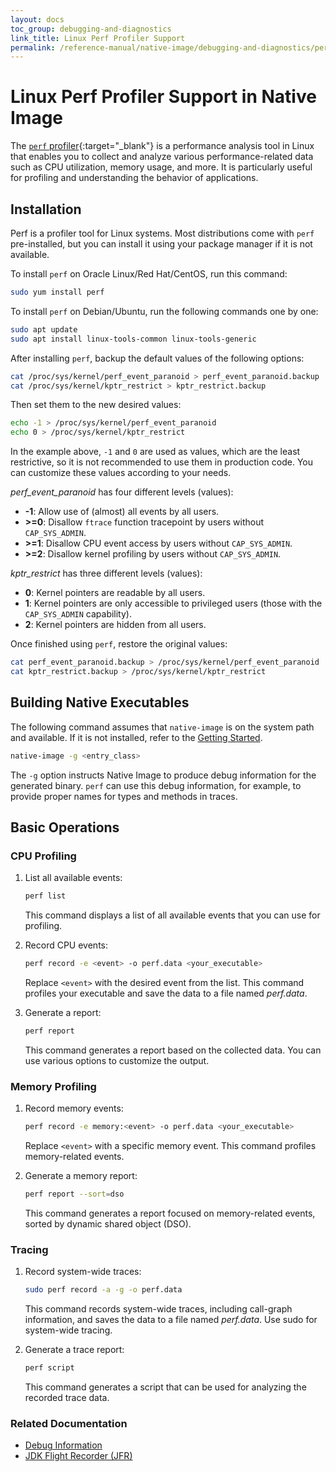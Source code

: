 ```yaml
---
layout: docs
toc_group: debugging-and-diagnostics
link_title: Linux Perf Profiler Support
permalink: /reference-manual/native-image/debugging-and-diagnostics/perf-profiler/
---
```


# Linux Perf Profiler Support in Native Image

The [`perf` profiler](https://perf.wiki.kernel.org/){:target="_blank"} is a performance analysis tool in Linux that enables you to collect and analyze various performance-related data such as CPU utilization, memory usage, and more.
It is particularly useful for profiling and understanding the behavior of applications.

## Installation

Perf is a profiler tool for Linux systems.
Most distributions come with `perf` pre-installed, but you can install it using your package manager if it is not available.

To install `perf` on Oracle Linux/Red Hat/CentOS, run this command:

```bash
sudo yum install perf
```

To install `perf` on Debian/Ubuntu, run the following commands one by one:

```bash
sudo apt update
sudo apt install linux-tools-common linux-tools-generic
```

After installing `perf`, backup the default values of the following options:

```bash
cat /proc/sys/kernel/perf_event_paranoid > perf_event_paranoid.backup
cat /proc/sys/kernel/kptr_restrict > kptr_restrict.backup
```

Then set them to the new desired values:

```bash
echo -1 > /proc/sys/kernel/perf_event_paranoid
echo 0 > /proc/sys/kernel/kptr_restrict
```

In the example above, `-1` and `0` are used as values, which are the least restrictive, so it is not recommended to use them in production code.
You can customize these values according to your needs.

_perf_event_paranoid_ has four different levels (values):
- **-1**: Allow use of (almost) all events by all users.
- **>=0**: Disallow `ftrace` function tracepoint by users without `CAP_SYS_ADMIN`.
- **>=1**: Disallow CPU event access by users without `CAP_SYS_ADMIN`.
- **>=2**: Disallow kernel profiling by users without `CAP_SYS_ADMIN`.

_kptr_restrict_ has three different levels (values):
- **0**: Kernel pointers are readable by all users.
- **1**: Kernel pointers are only accessible to privileged users (those with the `CAP_SYS_ADMIN` capability).
- **2**: Kernel pointers are hidden from all users.

Once finished using `perf`, restore the original values:

```bash
cat perf_event_paranoid.backup > /proc/sys/kernel/perf_event_paranoid
cat kptr_restrict.backup > /proc/sys/kernel/kptr_restrict
```

## Building Native Executables

The following command assumes that `native-image` is on the system path and available.
If it is not installed, refer to the [Getting Started](README.md).

```bash
native-image -g <entry_class>
```

The `-g` option instructs Native Image to produce debug information for the generated binary.
`perf` can use this debug information, for example, to provide proper names for types and methods in traces.

## Basic Operations

### CPU Profiling

1. List all available events:

   ```bash
   perf list
   ```
   This command displays a list of all available events that you can use for profiling.

2. Record CPU events:

   ```bash
   perf record -e <event> -o perf.data <your_executable>
   ```

   Replace `<event>` with the desired event from the list.
   This command profiles your executable and save the data to a file named _perf.data_.

3. Generate a report:

   ```bash
   perf report
   ```

   This command generates a report based on the collected data.
   You can use various options to customize the output.

### Memory Profiling

1. Record memory events:

   ```bash
   perf record -e memory:<event> -o perf.data <your_executable>
   ```

   Replace `<event>` with a specific memory event.
   This command profiles memory-related events.

2. Generate a memory report:

   ```bash
   perf report --sort=dso
   ```

   This command generates a report focused on memory-related events, sorted by dynamic shared object (DSO).

### Tracing

1. Record system-wide traces:

   ```bash
   sudo perf record -a -g -o perf.data
   ```

   This command records system-wide traces, including call-graph information, and saves the data to a file named _perf.data_. 
   Use sudo for system-wide tracing.

2. Generate a trace report:
   ```bash
   perf script
   ```

   This command generates a script that can be used for analyzing the recorded trace data.

### Related Documentation

* [Debug Information](DebugInfo.md)
* [JDK Flight Recorder (JFR)](JFR.md)